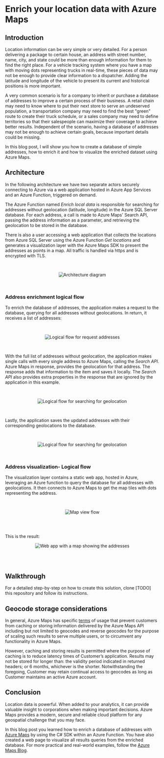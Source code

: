 # Enrich your location data with Azure Maps

## Introduction

Location information can be very simple or very detailed. For a person delivering a package to certain house, an address with street number, name, city, and state could be more than enough information for them to find the right place. For a vehicle tracking system where you have a map with moving dots representing trucks in real-time, these pieces of data may not be enough to provide clear information to a dispatcher. Adding the latitude and longitude of the vehicle to present its current and historical positions is more important. 

A very common scenario is for a company to inherit or purchase a database of addresses to improve a certain process of their business. A retail chain may need to know where to put their next store to serve an undeserved population, a transportation company may need to find the best "green" route to create their truck schedule, or a sales company may need to define territories so that their salespeople can maximize their coverage to achieve better results. Independent of the scenario, having a database of addresses may not be enough to achieve certain goals, because important details could be missing.

In this blog post, I will show you how to create a database of simple addresses, how to enrich it and how to visualize the enriched dataset using Azure Maps.

## Architecture

In the following architecture we have two separate actors securely connecting to Azure via a web application hosted in Azure App Services and an Azure Function, triggered on demand. 

The Azure Function named _Enrich local data_ is responsible for searching for addresses without geolocation (latitude, longitude) in the Azure SQL Server database. For each address, a call is made to Azure Maps' Search API, passing the address information as a parameter, and retrieving the geolocation to be stored in the database.

There is also a user accessing a web application that collects the locations from Azure SQL Server using the Azure Function _Get locations_ and generates a visualization layer with the Azure Maps SDK to present the addresses as points in a map. All traffic is handled via https and is encrypted with TLS.

<br>

<p align="center">
  <img src="https://user-images.githubusercontent.com/1051195/218619577-55b2f7f4-4a8d-4d45-8fa5-d35d94fa1515.png" alt="Architecture diagram"/>
</p>

<br>

### Address enrichment logical flow

To enrich the database of addresses, the application makes a request to the database, querying for all addresses without geolocations. In return, it receives a list of addresses:

<br>

<p align="center">
  <img src="https://user-images.githubusercontent.com/1051195/218586495-e703a43a-241d-45e4-81a5-fbc56d53b7a3.png" alt="Logical flow for request addresses"/>
</p>

<br>

With the full list of addresses without geolocation, the application makes single calls with every single address to Azure Maps, calling the _Search API_. Azure Maps in response, provides the geolocation for that address. The response adds that information to the item and saves it locally. The _Search API_ also provides extra properties in the response that are ignored by the application in this example.

<br>

<p align="center">
  <img src="https://user-images.githubusercontent.com/1051195/218586517-72504705-20e2-4607-b82b-0af9258f8d51.png" alt="Logical flow for searching for geolocation"/>
</p>

<br>

Lastly, the application saves the updated addresses with their corresponding geolocations to the database. 

<br>

<p align="center">
  <img src="https://user-images.githubusercontent.com/1051195/218586533-92406c5d-73c2-46c5-bf62-2a422234ac88.png" alt="Logical flow for searching for geolocation"/>
</p>

<br>

### Address visualization- Logical flow

The visualization layer contains a static web app, hosted in Azure, leveraging an Azure function to query the database for all addresses with geolocations. It then connects to Azure Maps to get the map tiles with dots representing the address.

<br>

<p align="center">
  <img src="https://user-images.githubusercontent.com/1051195/218613101-e7834cdf-2dee-4f77-aabc-94b6b4c4f083.png" alt="Map view flow"/>
</p>

<br>

<br>

This is the result:

<p align="center">
  <img src="https://user-images.githubusercontent.com/1051195/218615805-40729f76-2e3f-4bb0-a96f-2854b64651bf.png" alt="Web app with a map showing the addresses"/>
</p>

<br>

<br>


## Walkthrough

For a detailed step-by-step on how to create this solution, clone [TODO] this repository and follow its instructions.

## Geocode storage considerations

In general, Azure Maps has specific [terms](https://www.microsoft.com/licensing/terms/productoffering/MicrosoftAzure/MOSA#ServiceSpecificTerms) of usage that prevent customers from caching or storing information delivered by the Azure Maps API including but not limited to geocodes and reverse geocodes for the purpose of scaling such results to serve multiple users, or to circumvent any functionality in Azure Maps.

However, caching and storing results is permitted where the purpose of caching is to reduce latency times of Customer’s application. Results may not be stored for longer than: the validity period indicated in returned headers; or 6 months, whichever is the shorter. Notwithstanding the foregoing, Customer may retain continual access to geocodes as long as Customer maintains an active Azure account.

## Conclusion

Location data is powerful. When added to your analytics, it can provide valuable insight to corporations when making important decisions. Azure Maps provides a modern, secure and reliable cloud platform for any geospatial challenge that you may face. 

In this blog post you learned how to enrich a database of addresses with [Azure Maps](https://azure.microsoft.com/en-us/products/azure-maps) by using the C# SDK within an Azure Function. You have also created a web page to visualize all results queries from the enriched database. For more practical and real-world examples, follow the [Azure Maps Blog](https://techcommunity.microsoft.com/t5/azure-maps-blog/bg-p/AzureMapsBlog).



